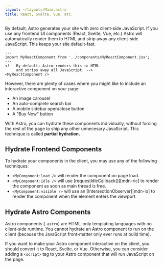 ```yaml
---
layout: ~/layouts/Main.astro
title: React, Svelte, Vue, etc.
---
```


By default, Astro generates your site with zero client-side JavaScript. If you use any frontend UI components (React, Svelte, Vue, etc.) Astro will automatically render them to HTML and strip away any client-side JavaScript. This keeps your site default-fast.

```
---
import MyReactComponent from '../components/MyReactComponent.jsx';
---
<!-- By default: Astro renders this to HTML
     and strips away all JavaScript. -->
<MyReactComponent />
```

However, there are plenty of cases where you might like to include an interactive component on your page:

- An image carousel
- An auto-complete search bar
- A mobile sidebar open/close button
- A "Buy Now" button

With Astro, you can hydrate these components individually, without forcing the rest of the page to ship any other unnecesary JavaScript. This technique is called **partial hydration.**
## Hydrate Frontend Components

To hydrate your components in the client, you may use any of the following techniques:

- `<MyComponent:load />` will render the component on page load.
- `<MyComponent:idle />` will use [requestIdleCallback()][mdn-ric] to render the component as soon as main thread is free.
- `<MyComponent:visible />` will use an [IntersectionObserver][mdn-io] to render the component when the element enters the viewport.

## Hydrate Astro Components

Astro components (`.astro`) are HTML-only templating languages with no client-side runtime. You cannot hydrate an Astro component to run on the client (because the JavaScript front-matter only ever runs at build time).

If you want to make your Astro component interactive on the client, you should convert it to React, Svelte, or Vue. Otherwise, you can consider adding a `<script>` tag to your Astro component that will run JavaScript on the page. 
